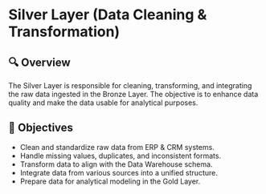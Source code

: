 # Silver Layer (Data Cleaning & Transformation)

## 🔍 Overview

The Silver Layer is responsible for cleaning, transforming, and integrating the raw data ingested in the Bronze Layer. The objective is to enhance data quality and make the data usable for analytical purposes.

## 📌 Objectives

- Clean and standardize raw data from ERP & CRM systems.
- Handle missing values, duplicates, and inconsistent formats.
- Transform data to align with the Data Warehouse schema.
- Integrate data from various sources into a unified structure.
- Prepare data for analytical modeling in the Gold Layer.
